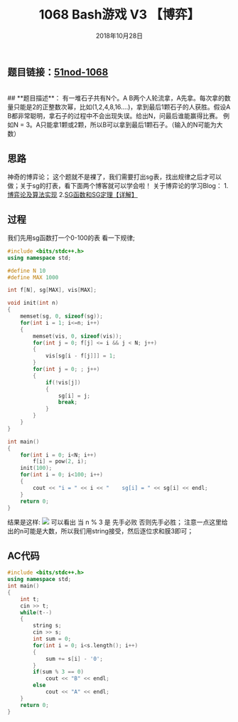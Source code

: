 ﻿---
title:  1068 Bash游戏 V3  【博弈】
date: 2018年10月28日
tags: 
	- 博弈论
	- 算法
categories: 51nod
---
## **题目链接**：[51nod-1068][1]
</br>
## **题目描述**：
有一堆石子共有N个。A B两个人轮流拿，A先拿。每次拿的数量只能是2的正整数次幂，比如(1,2,4,8,16....)，拿到最后1颗石子的人获胜。假设A B都非常聪明，拿石子的过程中不会出现失误。给出N，问最后谁能赢得比赛。
例如N = 3。A只能拿1颗或2颗，所以B可以拿到最后1颗石子。（输入的N可能为大数）
<escape><!-- more --></escape>

</br>

## **思路**
神奇的博弈论；
这个题就不是裸了，我们需要打出sg表，找出规律之后才可以做；关于sg的打表，看下面两个博客就可以学会啦！
关于博弈论的学习Blog：
1.[博弈论及算法实现][2]
2.[SG函数和SG定理【详解】][3]
</br>

## **过程**
我们先用sg函数打一个0-100的表 看一下规律;

``` c++
#include <bits/stdc++.h>
using namespace std;

#define N 10
#define MAX 1000

int f[N], sg[MAX], vis[MAX];

void init(int n)
{
    memset(sg, 0, sizeof(sg));
    for(int i = 1; i<=n; i++)
    {
        memset(vis, 0, sizeof(vis));
        for(int j = 0; f[j] <= i && j < N; j++)
        {
            vis[sg[i - f[j]]] = 1;
        }
        for(int j = 0; ; j++)
        {
            if(!vis[j])
            {
                sg[i] = j;
                break;
            }
        }
    }
}

int main()
{
    for(int i = 0; i<N; i++)
        f[i] = pow(2, i);
    init(100);
    for(int i = 0; i<100; i++)
    {
        cout << "i = " << i << "    sg[i] = " << sg[i] << endl;
    }
    return 0;
}

```

结果是这样:
![](/image/1068.png)
可以看出 当 n % 3  是 先手必败 否则先手必胜；
注意一点这里给出的n可能是大数，所以我们用string接受，然后逐位求和膜3即可；
##  **AC代码** 
``` c++
#include <bits/stdc++.h>
using namespace std;
int main()
{
    int t;
    cin >> t;
    while(t--)
    {
        string s;
        cin >> s;
        int sum = 0;
        for(int i = 0; i<s.length(); i++)
        {
            sum += s[i] - '0';
        }
        if(sum % 3 == 0)
            cout << "B" << endl;
        else
            cout << "A" << endl;
    }
    return 0;
}



```


  [1]: http://www.51nod.com/onlineJudge/questionCode.html#!problemId=1068
  [2]: http://www.cnblogs.com/ECJTUACM-873284962/p/6398385.html
  [3]: https://www.cnblogs.com/ECJTUACM-873284962/p/6921829.html